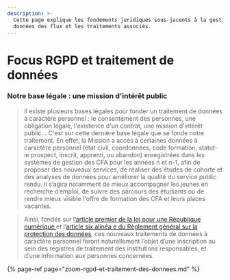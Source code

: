 ```yaml
---
description: >-
  Cette page explique les fondements juridiques sous-jacents à la gestion des
  données des flux et les traitements associés.
---
```


# Focus RGPD et traitement de données

### Notre base légale : une mission d'intérêt public



> Il existe plusieurs bases légales pour fonder un traitement de données à caractère personnel : le consentement des personnes, une obligation légale, l'existence d'un contrat, une mission d'intérêt public... C'est sur cette dernière base légale que se fonde notre traitement. En effet, la Mission a accès à certaines données à caractère personnel \(état civil, coordonnées, code formation, statut- ie prospect, inscrit, apprenti, ou abandon\) enregistrées dans les systèmes de gestion des CFA pour les années n et n-1, afin de proposer des nouveaux services, de réaliser des études de cohorte et des analyses de données pour améliorer la qualité du service public rendu. Il s’agira notamment de mieux accompagner les jeunes en recherche d’emploi, de suivre des parcours des étudiants ou de rendre mieux visible l'offre de formation des CFA et leurs places vacantes.

> Ainsi, fondés sur l[’article premier de la loi pour une République numérique ](https://www.legifrance.gouv.fr/jorf/id/JORFTEXT000033202746/#:~:text=%C2%AB%2022%C2%B0%20L%27article%201er,du%20I%20du%20pr%C3%A9sent%20article.)et l’[article six alinéa e du Règlement général sur la protection des données](https://www.cnil.fr/fr/reglement-europeen-protection-donnees/chapitre2#Article6), ces nouveaux traitements de données à caractère personnel feront naturellement l’objet d’une inscription au sein des registres de traitement des institutions responsables, et d’une information aux personnes concernées.

{% page-ref page="zoom-rgpd-et-traitement-des-donnees.md" %}

